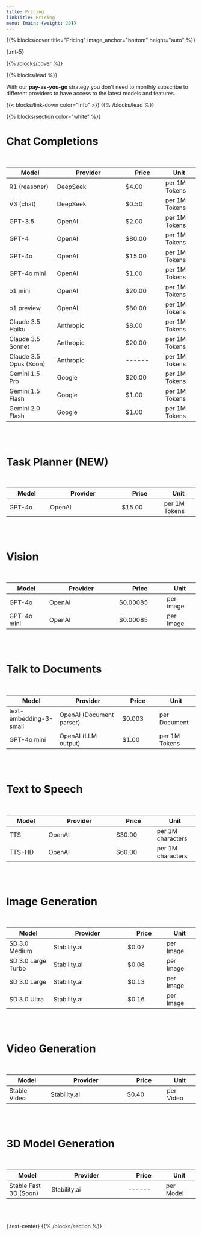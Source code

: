 ```yaml
---
title: Pricing
linkTitle: Pricing
menu: {main: {weight: 20}}
---
```



{{% blocks/cover title="Pricing" image_anchor="bottom" height="auto" %}}


{.mt-5}

{{% /blocks/cover %}}

{{% blocks/lead %}}

With our **pay-as-you-go** strategy you don't need to monthly subscribe to different providers to have access to the latest models and features.<br>

{{< blocks/link-down color="info" >}}
{{% /blocks/lead %}}

{{% blocks/section color="white" %}}

 # Chat Completions
<br>

| Model <img width=200/> | Provider <img width=500/> | Price <img width=200/> | Unit <img width=120/> |
| ---------------------- | ------------------------- | ---------------------- | --------------------- |
| R1 (reasoner)          | DeepSeek                  | $4.00                  | per 1M Tokens |
| V3 (chat)              | DeepSeek                  | $0.50                  | per 1M Tokens |
| GPT-3.5                | OpenAI                    | $2.00                  | per 1M Tokens |
| GPT-4                  | OpenAI                    | $80.00                 | per 1M Tokens |
| GPT-4o                 | OpenAI                    | $15.00                 | per 1M Tokens |
| GPT-4o mini            | OpenAI                    | $1.00                  | per 1M Tokens |
| o1 mini                | OpenAI                    | $20.00                 | per 1M Tokens |
| o1 preview             | OpenAI                    | $80.00                 | per 1M Tokens |
| Claude 3.5 Haiku       | Anthropic                 | $8.00                  | per 1M Tokens |
| Claude 3.5 Sonnet      | Anthropic                 | $20.00                 | per 1M Tokens |
| Claude 3.5 Opus (Soon) | Anthropic                 | ------                 | per 1M Tokens |
| Gemini 1.5 Pro         | Google                    | $20.00                 | per 1M Tokens |
| Gemini 1.5 Flash       | Google                    | $1.00                  | per 1M Tokens |
| Gemini 2.0 Flash       | Google                    | $1.00                  | per 1M Tokens |

<br><br>

# Task Planner (NEW)
<br>

| Model <img width=200/> | Provider <img width=500/> | Price <img width=200/> | Unit <img width=120/> |
| ---------------------- | ------------------------- | ---------------------- | --------------------- |
| GPT-4o                 | OpenAI                    | $15.00                 | per 1M Tokens |

<br><br>

# Vision
<br>

| Model <img width=200/> | Provider <img width=500/> | Price <img width=200/> | Unit <img width=120/> |
| ---------------------- | ------------------------- | ---------------------- | --------------------- |
| GPT-4o                 | OpenAI                    | $0.00085                | per image |
| GPT-4o mini            | OpenAI                    | $0.00085                | per image |

<br><br>

 # Talk to Documents
<br>

| Model <img width=200/> | Provider <img width=500/> | Price <img width=200/> | Unit <img width=120/> |
| ---------------------- | ------------------------- | ---------------------- | --------------------- |
| text-embedding-3-small | OpenAI (Document parser)  | $0.003                 | per Document |
| GPT-4o mini            | OpenAI (LLM output)       | $1.00                  | per 1M Tokens |

<br><br>

# Text to Speech
<br>

| Model <img width=200/> | Provider <img width=500/> | Price <img width=200/> | Unit <img width=120/> |
| ---------------------- | ------------------------- | ---------------------- | --------------------- |
| TTS                    | OpenAI                    | $30.00                 | per 1M characters |
| TTS-HD                 | OpenAI                    | $60.00                 | per 1M characters |

<br><br>

# Image Generation
<br>

| Model <img width=200/> | Provider <img width=500/> | Price <img width=200/> | Unit <img width=120/> |
| ---------------------- | ------------------------- | ---------------------- | --------------------- |
| SD 3.0 Medium          | Stability.ai             | $0.07                   | per Image |
| SD 3.0 Large Turbo     | Stability.ai             | $0.08                   | per Image |
| SD 3.0 Large           | Stability.ai             | $0.13                   | per Image |
| SD 3.0 Ultra           | Stability.ai             | $0.16                   | per Image |

<br><br>

# Video Generation
<br>

| Model <img width=200/> | Provider <img width=500/> | Price <img width=200/> | Unit <img width=120/> |
| ---------------------- | ------------------------- | ---------------------- | --------------------- |
| Stable Video           | Stability.ai              | $0.40                  | per Video |

<br><br>

# 3D Model Generation
<br>

| Model <img width=200/> | Provider <img width=500/> | Price <img width=200/> | Unit <img width=120/> |
| ---------------------- | ------------------------- | ---------------------- | --------------------- |
| Stable Fast 3D (Soon)  | Stability.ai              | ------                 | per Model |

<br><br>



{.text-center}
{{% /blocks/section %}}

<!-- {{% blocks/section %}}

# This is another section
{.text-center}
{{% /blocks/section %}} -->